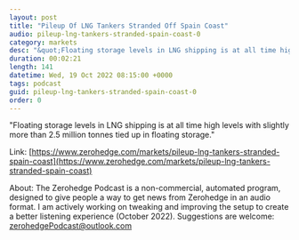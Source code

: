 ```yaml
---
layout: post
title: "Pileup Of LNG Tankers Stranded Off Spain Coast"
audio: pileup-lng-tankers-stranded-spain-coast-0
category: markets
desc: "&quot;Floating storage levels in LNG shipping is at all time high levels with slightly more than 2.5 million tonnes tied up in floating storage.&quot; "
duration: 00:02:21
length: 141
datetime: Wed, 19 Oct 2022 08:15:00 +0000
tags: podcast
guid: pileup-lng-tankers-stranded-spain-coast-0
order: 0
---
```

&quot;Floating storage levels in LNG shipping is at all time high levels with slightly more than 2.5 million tonnes tied up in floating storage.&quot; 

Link: [https://www.zerohedge.com/markets/pileup-lng-tankers-stranded-spain-coast](https://www.zerohedge.com/markets/pileup-lng-tankers-stranded-spain-coast)

About: The Zerohedge Podcast is a non-commercial, automated program, designed to give people a way to get news from Zerohedge in an audio format.  I am actively working on tweaking and improving the setup to create a better listening experience (October 2022).  Suggestions are welcome: [zerohedgePodcast@outlook.com](mailto:zerohedgePodcast@outlook.com)